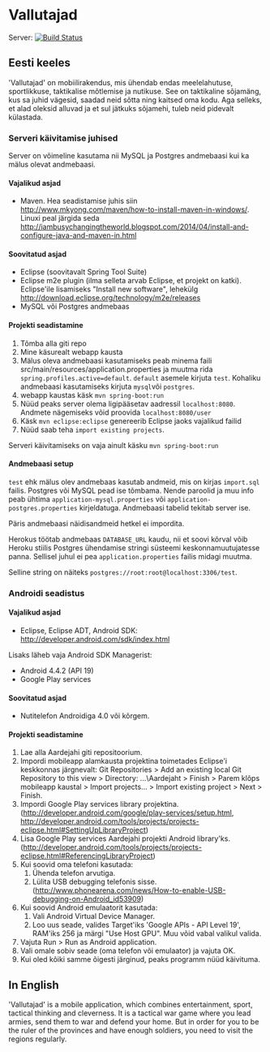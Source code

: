 Vallutajad
=========

Server: [![Build Status](https://travis-ci.org/JaanJanno/Aardejaht.svg)](https://travis-ci.org/JaanJanno/Aardejaht)

## Eesti keeles
'Vallutajad' on mobiilirakendus, mis ühendab endas meelelahutuse, sportlikkuse, taktikalise mõtlemise ja nutikuse. See on taktikaline sõjamäng, kus sa juhid vägesid, saadad neid sõtta ning kaitsed oma kodu. Aga selleks, et alad oleksid alluvad ja et sul jätkuks sõjamehi, tuleb neid pidevalt külastada.

### Serveri käivitamise juhised
Server on võimeline kasutama nii MySQL ja Postgres andmebaasi kui ka mälus olevat andmebaasi. 

#### Vajalikud asjad
* Maven. Hea seadistamise juhis siin http://www.mkyong.com/maven/how-to-install-maven-in-windows/. Linuxi peal järgida seda http://iambusychangingtheworld.blogspot.com/2014/04/install-and-configure-java-and-maven-in.html

#### Soovitatud asjad
* Eclipse (soovitavalt Spring Tool Suite)
* Eclipse m2e plugin (ilma selleta arvab Eclipse, et projekt on katki). Eclipse'ile lisamiseks "Install new software", lehekülg http://download.eclipse.org/technology/m2e/releases
* MySQL või Postgres andmebaas

#### Projekti seadistamine
1. Tõmba alla giti repo
2. Mine käsurealt webapp kausta
3.  Mälus oleva andmebaasi kasutamiseks peab minema faili src/main/resources/application.properties ja muutma rida `spring.profiles.active=default`. `default` asemele kirjuta `test`. Kohaliku andmebaasi kasutamiseks kirjuta `mysql`või `postgres`. 
4. webapp kaustas käsk `mvn spring-boot:run`
5. Nüüd peaks server olema ligipääsetav aadressil `localhost:8080`. Andmete nägemiseks võid proovida `localhost:8080/user`
6. Käsk `mvn eclipse:eclipse` genereerib Eclipse jaoks vajalikud failid
7. Nüüd saab teha `import existing projects`.

Serveri käivitamiseks on vaja ainult käsku `mvn spring-boot:run`


#### Andmebaasi setup
`test` ehk mälus olev andmebaas kasutab andmeid, mis on kirjas `import.sql` failis. Postgres või MySQL pead ise tõmbama.  Nende paroolid ja muu info peab ühtima `application-mysql.properties` või `application-postgres.properties` kirjeldatuga. Andmebaasi tabelid tekitab server ise. 

Päris andmebaasi  näidisandmeid hetkel ei impordita.

Herokus töötab andmebaas `DATABASE_URL` kaudu, nii et soovi kõrval võib Heroku stiilis Postgres ühendamise stringi süsteemi keskonnamuutujatesse panna. Sellisel juhul ei pea `application.properties` failis midagi muutma. 

Selline string on näiteks `postgres://root:root@localhost:3306/test`.

### Androidi seadistus
#### Vajalikud asjad
* Eclipse, Eclipse ADT, Android SDK: http://developer.android.com/sdk/index.html

Lisaks läheb vaja Android SDK Managerist:
* Android 4.4.2 (API 19)
* Google Play services

#### Soovitatud asjad
* Nutitelefon Androidiga 4.0 või kõrgem.

#### Projekti seadistamine
1. Lae alla Aardejahi giti repositoorium.
2. Impordi mobileapp alamkausta projektina toimetades Eclipse'i keskkonnas järgnevalt: Git Repositories > Add an existing local Git Repository to this view > Directory: ...\Aardejaht > Finish > Parem klõps mobileapp kaustal > Import projects... > Import existing project > Next > Finish.
3. Impordi Google Play services library projektina. (http://developer.android.com/google/play-services/setup.html, http://developer.android.com/tools/projects/projects-eclipse.html#SettingUpLibraryProject)
4. Lisa Google Play services Aardejahi projekti Android library'ks. (http://developer.android.com/tools/projects/projects-eclipse.html#ReferencingLibraryProject)
5. Kui soovid oma telefoni kasutada:
	1. Ühenda telefon arvutiga.
	2. Lülita USB debugging telefonis sisse. (http://www.phonearena.com/news/How-to-enable-USB-debugging-on-Android_id53909)
6. Kui soovid Android emulaatorit kasutada:
	1. Vali Android Virtual Device Manager.
	2. Loo uus seade, valides Target'iks 'Google APIs - API Level 19', RAM'iks 256 ja märgi "Use Host GPU". Muu võid vabal valikul valida.
7. Vajuta Run > Run as Android application.
8. Vali omale sobiv seade (oma telefon või emulaator) ja vajuta OK.
9. Kui oled kõiki samme õigesti järginud, peaks programm nüüd käivituma.

## In English
'Vallutajad' is a mobile application, which combines entertainment, sport, tactical thinking and cleverness. It is a tactical war game where you lead armies, send them to war and defend your home. But in order for you to be the ruler of the provinces and have enough soldiers, you need to visit the regions regularly.

